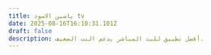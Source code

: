 ```yaml
---
title: ياسين الاسود tv
date: 2025-08-16T16:10:31.101Z
draft: false
description: أفضل تطبيق للبث المباشر يدعم النت الضعيف.
---
```

